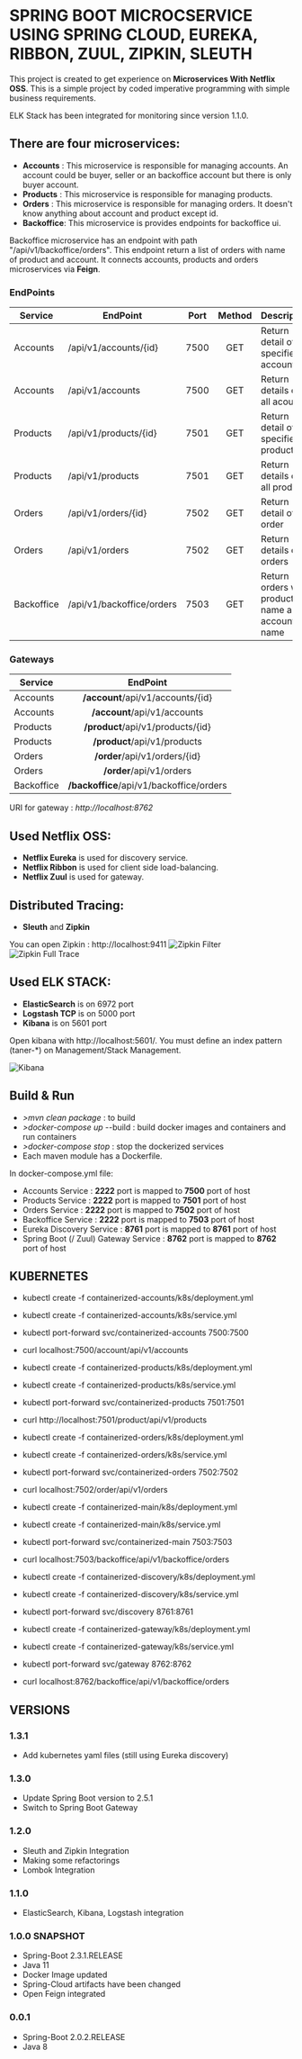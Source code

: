 # SPRING BOOT MICROCSERVICE USING SPRING CLOUD, EUREKA, RIBBON, ZUUL, ZIPKIN, SLEUTH

This project is created to get experience on **Microservices With Netflix OSS**. This is a simple project by coded imperative programming with simple business requirements.

ELK Stack has been integrated for monitoring since version 1.1.0.

## There are four microservices:

- **Accounts** : This microservice is responsible for managing accounts. An account could be buyer, seller or an backoffice account but there is only buyer account.
- **Products** : This microservice is responsible for managing products.
- **Orders** : This microservice is responsible for managing orders. It doesn't know anything about account and product except id.
- **Backoffice**: This microservice is provides endpoints for backoffice ui.

Backoffice microservice has an endpoint with path "/api/v1/backoffice/orders". This endpoint return a list of orders with name of product and account. It connects accounts, products and orders 
microservices via **Feign**.

### EndPoints ###

| Service       | EndPoint                     | Port    | Method | Description                                      |
| ------------- | -----------------------------| :-----: | :-----:| ------------------------------------------------ |
| Accounts      | /api/v1/accounts/{id}        | 7500    | GET    | Return detail of specified account               |
| Accounts      | /api/v1/accounts             | 7500    | GET    | Return details of all acounts                    |
| Products      | /api/v1/products/{id}        | 7501    | GET    | Return detail of specified product               |
| Products      | /api/v1/products             | 7501    | GET    | Return details of all products                   |
| Orders        | /api/v1/orders/{id}          | 7502    | GET    | Return detail of order                           |
| Orders        | /api/v1/orders               | 7502    | GET    | Return details of orders                         |
| Backoffice    | /api/v1/backoffice/orders    | 7503    | GET    | Return orders with product name and account name |

### Gateways ###

| Service       | EndPoint                                  |
| ------------- | :---------------------------------------: |
| Accounts      | **/account**/api/v1/accounts/{id}         | 
| Accounts      | **/account**/api/v1/accounts              |
| Products      | **/product**/api/v1/products/{id}         |
| Products      | **/product**/api/v1/products              |
| Orders        | **/order**/api/v1/orders/{id}             |
| Orders        | **/order**/api/v1/orders                  |
| Backoffice    | **/backoffice**/api/v1/backoffice/orders  |

URI for gateway : *http://localhost:8762*

## Used Netflix OSS:

- **Netflix Eureka** is used for discovery service.
- **Netflix Ribbon** is used for client side load-balancing.
- **Netflix Zuul** is used for gateway.

## Distributed Tracing:

- **Sleuth** and **Zipkin**

You can open Zipkin : http://localhost:9411
![Zipkin Filter](https://github.com/tanerdiler/spring-boot-microservice-eureka-zuul-docker/blob/master/assets/zipkin-1_0.png)
![Zipkin Full Trace](https://github.com/tanerdiler/spring-boot-microservice-eureka-zuul-docker/blob/master/assets/zipkin-1_1.png)

## Used ELK STACK:

- **ElasticSearch** is on 6972 port
- **Logstash TCP** is on 5000 port
- **Kibana** is on 5601 port

Open kibana with http://localhost:5601/. You must define an index pattern (taner-*) on Management/Stack Management.

![Kibana](https://github.com/tanerdiler/spring-boot-microservice-eureka-zuul-docker/blob/master/assets/kibana-1.png)

## Build & Run

- *>mvn clean package* : to build
- *>docker-compose up* --build : build docker images and containers and run containers
- *>docker-compose stop* : stop the dockerized services
- Each maven module has a Dockerfile.

In docker-compose.yml file:

- Accounts Service : **__2222__** port is mapped to **__7500__** port of host
- Products Service : **__2222__** port is mapped to **__7501__** port of host
- Orders Service : **__2222__** port is mapped to **__7502__** port of host
- Backoffice Service : **__2222__** port is mapped to **__7503__** port of host
- Eureka Discovery Service : **__8761__** port is mapped to **__8761__** port of host
- Spring Boot (/ Zuul) Gateway Service : **__8762__** port is mapped to **__8762__** port of host 

## KUBERNETES

- kubectl create -f containerized-accounts/k8s/deployment.yml
- kubectl create -f containerized-accounts/k8s/service.yml
- kubectl port-forward svc/containerized-accounts 7500:7500
- curl localhost:7500/account/api/v1/accounts

- kubectl create -f containerized-products/k8s/deployment.yml
- kubectl create -f containerized-products/k8s/service.yml
- kubectl port-forward svc/containerized-products 7501:7501
- curl http://localhost:7501/product/api/v1/products

- kubectl create -f containerized-orders/k8s/deployment.yml
- kubectl create -f containerized-orders/k8s/service.yml
- kubectl port-forward svc/containerized-orders 7502:7502
- curl localhost:7502/order/api/v1/orders

- kubectl create -f containerized-main/k8s/deployment.yml
- kubectl create -f containerized-main/k8s/service.yml
- kubectl port-forward svc/containerized-main 7503:7503
- curl localhost:7503/backoffice/api/v1/backoffice/orders

- kubectl create -f containerized-discovery/k8s/deployment.yml
- kubectl create -f containerized-discovery/k8s/service.yml
- kubectl port-forward svc/discovery 8761:8761

- kubectl create -f containerized-gateway/k8s/deployment.yml
- kubectl create -f containerized-gateway/k8s/service.yml
- kubectl port-forward svc/gateway 8762:8762
- curl localhost:8762/backoffice/api/v1/backoffice/orders

## VERSIONS

### 1.3.1

- Add kubernetes yaml files (still using Eureka discovery)

### 1.3.0
- Update Spring Boot version to 2.5.1
- Switch to Spring Boot Gateway

### 1.2.0
- Sleuth and Zipkin Integration
- Making some refactorings
- Lombok Integration

### 1.1.0

- ElasticSearch, Kibana, Logstash integration

### 1.0.0 SNAPSHOT

- Spring-Boot 2.3.1.RELEASE
- Java 11
- Docker Image updated
- Spring-Cloud artifacts have been changed
- Open Feign integrated

### 0.0.1

- Spring-Boot 2.0.2.RELEASE
- Java 8
